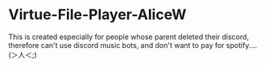 # Virtue-File-Player-AliceW

This is created especially for people whose parent deleted their discord, therefore can't use discord music bots, and don't want to pay for spotify....
(＞人＜;)
